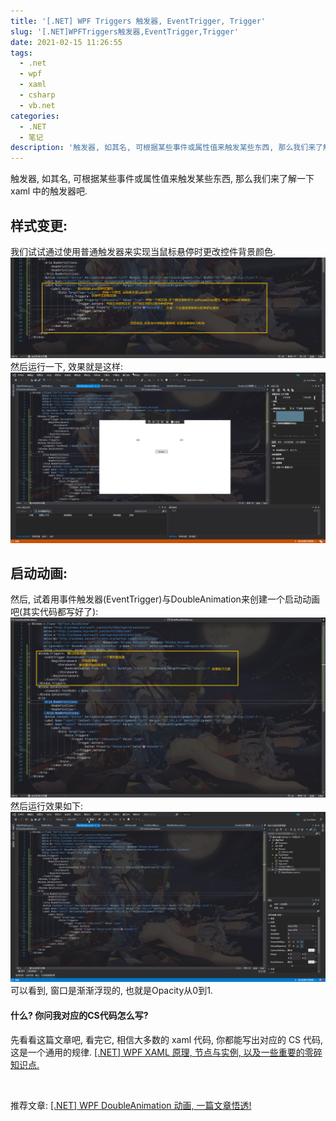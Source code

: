 ```yaml
---
title: '[.NET] WPF Triggers 触发器, EventTrigger, Trigger'
slug: '[.NET]WPFTriggers触发器,EventTrigger,Trigger'
date: 2021-02-15 11:26:55
tags:
  - .net
  - wpf
  - xaml
  - csharp
  - vb.net
categories:
  - .NET
  - 笔记
description: '触发器, 如其名, 可根据某些事件或属性值来触发某些东西, 那么我们来了解一下 xaml 中的触发器吧.样式变更:我们试试通过使用普通触发器来实现当鼠标悬停时更改控件背景颜色.然后运行一下, 效果就是这样:启动动画:然后, 试着用事件触发器(EventTrigger)与DoubleAnimation来创建一个启动动画吧(其实代码都写好了):然后运行效果如下:可以看到, 窗口是渐渐浮现的, 也就是Opacity从0到1.什么? 你问我对应的CS代码怎么写?先看看这篇文章吧, 看完它,'
---
```


触发器, 如其名, 可根据某些事件或属性值来触发某些东西, 那么我们来了解一下 xaml 中的触发器吧.


## 样式变更:

我们试试通过使用普通触发器来实现当鼠标悬停时更改控件背景颜色.
![](images/20210215073411292.png)
然后运行一下, 效果就是这样:
![](images/066155f4f6d1a796a57440cae7ecc364.gif)


## 启动动画:

然后, 试着用事件触发器(EventTrigger)与DoubleAnimation来创建一个启动动画吧(其实代码都写好了):
![](images/2021021507435775.png)
然后运行效果如下:
![在这里插入图片描述](images/bf9d63b8401128a5fffe3d6e9324e951.gif)
可以看到, 窗口是渐渐浮现的, 也就是Opacity从0到1.



#### 什么? 你问我对应的CS代码怎么写?

先看看这篇文章吧, 看完它, 相信大多数的 xaml 代码, 你都能写出对应的 CS 代码, 这是一个通用的规律.
[[.NET] WPF XAML 原理, 节点与实例, 以及一些重要的零碎知识点.](https://blog.csdn.net/m0_46555380/article/details/113813184)


<br/>


推荐文章:
[[.NET] WPF DoubleAnimation 动画, 一篇文章悟透!](https://blog.csdn.net/m0_46555380/article/details/113813185)
